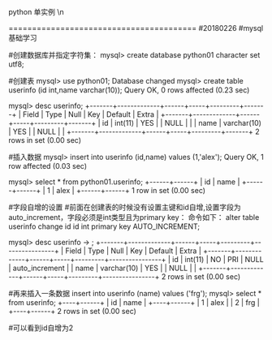 python 单实例 \n




========================================
#20180226
#mysql基础学习

#创建数据库并指定字符集：
mysql> create database python01  character set  utf8;

#创建表
mysql> use python01;
Database changed
mysql> create table userinfo (id int,name varchar(10));
Query OK, 0 rows affected (0.23 sec)

mysql> desc userinfo;
+-------+-------------+------+-----+---------+-------+
| Field | Type        | Null | Key | Default | Extra |
+-------+-------------+------+-----+---------+-------+
| id    | int(11)     | YES  |     | NULL    |       |
| name  | varchar(10) | YES  |     | NULL    |       |
+-------+-------------+------+-----+---------+-------+
2 rows in set (0.00 sec)

#插入数据
mysql> insert into userinfo (id,name) values (1,'alex');
Query OK, 1 row affected (0.03 sec)

mysql> select * from python01.userinfo;
+------+------+
| id   | name |
+------+------+
|    1 | alex |
+------+------+
1 row in set (0.00 sec)

#字段自增的设置
#前面在创建表的时候没有设置主键和id自增,设置字段为auto_increment，字段必须是int类型且为primary key：
命令如下：
alter table userinfo change id id int primary key  AUTO_INCREMENT;

mysql> desc userinfo 
    -> ;
+-------+-------------+------+-----+---------+----------------+
| Field | Type        | Null | Key | Default | Extra          |
+-------+-------------+------+-----+---------+----------------+
| id    | int(11)     | NO   | PRI | NULL    | auto_increment |
| name  | varchar(10) | YES  |     | NULL    |                |
+-------+-------------+------+-----+---------+----------------+
2 rows in set (0.00 sec)

#再来插入一条数据
insert into   userinfo (name) values ('frg');
mysql> select * from userinfo;
+----+------+
| id | name |
+----+------+
|  1 | alex |
|  2 | frg  |
+----+------+
2 rows in set (0.00 sec)

#可以看到id自增为2
